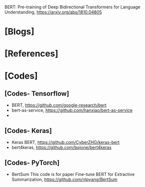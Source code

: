 BERT: Pre-training of Deep Bidirectional Transformers for Language Understanding, https://arxiv.org/abs/1810.04805


# [Blogs]

# [References]

# [Codes]

## [Codes- Tensorflow]
+ BERT, https://github.com/google-research/bert
+ bert-as-service, https://github.com/hanxiao/bert-as-service
+ 

## [Codes- Keras]
+ Keras BERT, https://github.com/CyberZHG/keras-bert
+ bert4keras, https://github.com/bojone/bert4keras

## [Codes- PyTorch]
+ BertSum This code is for paper Fine-tune BERT for Extractive Summarization, https://github.com/nlpyang/BertSum





